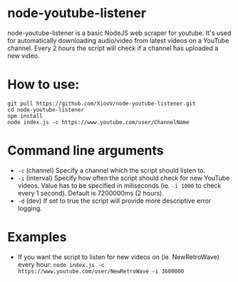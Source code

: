 # node-youtube-listener
node-youtube-listener is a basic NodeJS web scraper for youtube.
It's used for automatically downloading audio/video from latest videos on a YouTube channel. Every 2 hours the script will check if a channel has uploaded a new video.

# How to use:
```
git pull https://github.com/XiovV/node-youtube-listener.git
cd node-youtube-listener
npm install
node index.js -c https://www.youtube.com/user/ChannelName
```
# Command line arguments
* `-c` (channel) Specify a channel which the script should listen to.
* `-i` (interval) Specify how often the script should check for new YouTube videos. Value has to be specified in miliseconds (ie. `-i 1000` to check every 1 second). Default is 7200000ms (2 hours).
* `-d` (dev) If set to true the script will provide more descriptive error logging.

# Examples
* If you want the script to listen for new videos on (ie. NewRetroWave) every hour:
`node index.js -c https://www.youtube.com/user/NewRetroWave -i 3600000`
